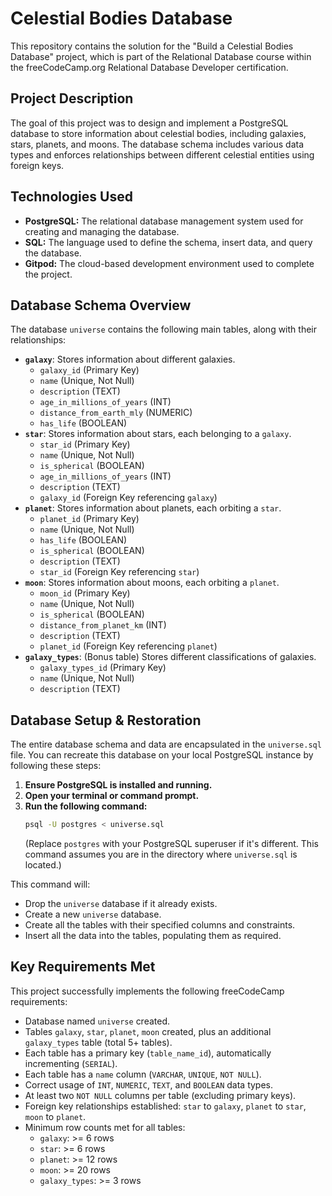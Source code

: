 
# Celestial Bodies Database

This repository contains the solution for the "Build a Celestial Bodies Database" project, which is part of the Relational Database course within the freeCodeCamp.org Relational Database Developer certification.

## Project Description

The goal of this project was to design and implement a PostgreSQL database to store information about celestial bodies, including galaxies, stars, planets, and moons. The database schema includes various data types and enforces relationships between different celestial entities using foreign keys.

## Technologies Used

* **PostgreSQL:** The relational database management system used for creating and managing the database.
* **SQL:** The language used to define the schema, insert data, and query the database.
* **Gitpod:** The cloud-based development environment used to complete the project.

## Database Schema Overview

The database `universe` contains the following main tables, along with their relationships:

* **`galaxy`**: Stores information about different galaxies.
    * `galaxy_id` (Primary Key)
    * `name` (Unique, Not Null)
    * `description` (TEXT)
    * `age_in_millions_of_years` (INT)
    * `distance_from_earth_mly` (NUMERIC)
    * `has_life` (BOOLEAN)
* **`star`**: Stores information about stars, each belonging to a `galaxy`.
    * `star_id` (Primary Key)
    * `name` (Unique, Not Null)
    * `is_spherical` (BOOLEAN)
    * `age_in_millions_of_years` (INT)
    * `description` (TEXT)
    * `galaxy_id` (Foreign Key referencing `galaxy`)
* **`planet`**: Stores information about planets, each orbiting a `star`.
    * `planet_id` (Primary Key)
    * `name` (Unique, Not Null)
    * `has_life` (BOOLEAN)
    * `is_spherical` (BOOLEAN)
    * `description` (TEXT)
    * `star_id` (Foreign Key referencing `star`)
* **`moon`**: Stores information about moons, each orbiting a `planet`.
    * `moon_id` (Primary Key)
    * `name` (Unique, Not Null)
    * `is_spherical` (BOOLEAN)
    * `distance_from_planet_km` (INT)
    * `description` (TEXT)
    * `planet_id` (Foreign Key referencing `planet`)
* **`galaxy_types`**: (Bonus table) Stores different classifications of galaxies.
    * `galaxy_types_id` (Primary Key)
    * `name` (Unique, Not Null)
    * `description` (TEXT)

## Database Setup & Restoration

The entire database schema and data are encapsulated in the `universe.sql` file. You can recreate this database on your local PostgreSQL instance by following these steps:

1.  **Ensure PostgreSQL is installed and running.**
2.  **Open your terminal or command prompt.**
3.  **Run the following command:**
    ```bash
    psql -U postgres < universe.sql
    ```
    (Replace `postgres` with your PostgreSQL superuser if it's different. This command assumes you are in the directory where `universe.sql` is located.)

This command will:
* Drop the `universe` database if it already exists.
* Create a new `universe` database.
* Create all the tables with their specified columns and constraints.
* Insert all the data into the tables, populating them as required.

## Key Requirements Met

This project successfully implements the following freeCodeCamp requirements:

* Database named `universe` created.
* Tables `galaxy`, `star`, `planet`, `moon` created, plus an additional `galaxy_types` table (total 5+ tables).
* Each table has a primary key (`table_name_id`), automatically incrementing (`SERIAL`).
* Each table has a `name` column (`VARCHAR`, `UNIQUE`, `NOT NULL`).
* Correct usage of `INT`, `NUMERIC`, `TEXT`, and `BOOLEAN` data types.
* At least two `NOT NULL` columns per table (excluding primary keys).
* Foreign key relationships established: `star` to `galaxy`, `planet` to `star`, `moon` to `planet`.
* Minimum row counts met for all tables:
    * `galaxy`: >= 6 rows
    * `star`: >= 6 rows
    * `planet`: >= 12 rows
    * `moon`: >= 20 rows
    * `galaxy_types`: >= 3 rows

